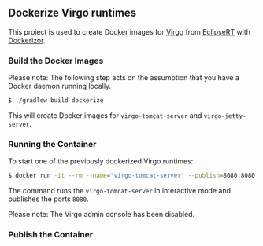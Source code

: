 ## Dockerize Virgo runtimes

This project is used to create Docker images for [Virgo][Virgo] from [EclipseRT][EclipseRT] with [Dockerizor][Dockerizor].

### Build the Docker Images

Please note: The following step acts on the assumption that you have a Docker daemon running locally.

```bash
$ ./gradlew build dockerize
```

This will create Docker images for `virgo-tomcat-server` and `virgo-jetty-server`.

### Running the Container

To start one of the previously dockerized Virgo runtimes:

```bash
$ docker run -it --rm --name="virgo-tomcat-server" --publish=8080:8080 -t datenkollektiv/virgo-tomcat-server:3.7.2
```

The command runs the `virgo-tomcat-server` in interactive mode and publishes the ports `8080`.

Please note: The Virgo admin console has been disabled.

### Publish the Container

  [Virgo]: http://eclipse.org/virgo
  [EclipseRT]: http://eclipse.org/rt
  [Dockerizor]: https://github.com/eclipsesource/dockerizor

